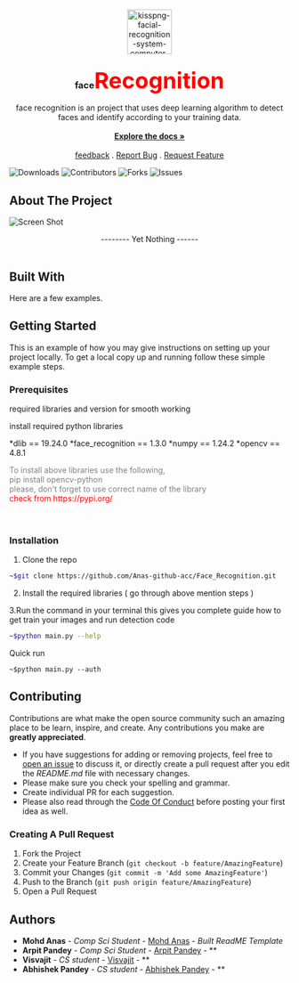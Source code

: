 <br/>
<p align="center">
  <a href="https://github.com/ShaanCoding/ReadME-Generator">
    <img src="https://i.ibb.co/85JLTFL/kisspng-facial-recognition-system-computer-icons-biometric-5b3c7edc93a841-7092238415306912926048.png" alt="kisspng-facial-recognition-system-computer-icons-biometric-5b3c7edc93a841-7092238415306912926048" alt="Logo" width="80" height="80">
  </a>

  <h3 align="center">face<span style="color:red;font-size:40px;font-weight:bold;">Recognition</h3>

  <p align="center">
    face recognition is an project that uses deep learning algorithm to detect faces and identify according to your training data.
    <br/>
    <br/>
    <a href="https://github.com/Anas-github-acc/Face_Recognition/"><strong>Explore the docs »</strong></a>
    <br/>
    <br/>
    <a href="https://docs.google.com/forms/d/e/1FAIpQLSeRpj4z2rHdSRlLQmDIVLZvKyqSPOgIuv64bgRR9zcKKVP5Cg/viewform?usp=pp_url">feedback</a>
    .
    <a href="https://github.com/ShaanCoding/ReadME-Generator/issues">Report Bug</a>
    .
    <a href="https://github.com/ShaanCoding/ReadME-Generator/issues">Request Feature</a>
  </p>
</p>

![Downloads](https://img.shields.io/github/downloads/ShaanCoding/ReadME-Generator/total) ![Contributors](https://img.shields.io/github/contributors/ShaanCoding/ReadME-Generator?color=dark-green) ![Forks](https://img.shields.io/github/forks/ShaanCoding/ReadME-Generator?style=social) ![Issues](https://img.shields.io/github/issues/ShaanCoding/ReadME-Generator) 

## About The Project

![Screen Shot](images/screenshot.png)

<center>-------- Yet Nothing  ------</center><br>

## Built With

Here are a few examples.

## Getting Started

This is an example of how you may give instructions on setting up your project locally.
To get a local copy up and running follow these simple example steps.

### Prerequisites

required libraries and version for smooth working

install required python libraries

*dlib == 19.24.0
*face_recognition == 1.3.0
*numpy == 1.24.2
*opencv == 4.8.1

<div style="color:grey;">To install above libraries use the following,<br>pip install opencv-python</div>
<div style="color:grey;font-size:14px">please, don't forget to use correct name of the library
<div style="color:red;">check from https://pypi.org/</div></div>
<br><br>

### Installation

1. Clone the repo

```sh
~$git clone https://github.com/Anas-github-acc/Face_Recognition.git
```

2. Install the required libraries ( go through above mention steps )

3.Run the command in your terminal 
this gives you complete guide how to get train your images and run detection code
```sh
~$python main.py --help
```

Quick run
```JS
~$python main.py --auth
```

## Contributing

Contributions are what make the open source community such an amazing place to be learn, inspire, and create. Any contributions you make are **greatly appreciated**.
* If you have suggestions for adding or removing projects, feel free to [open an issue](https://github.com/ShaanCoding/ReadME-Generator/issues/new) to discuss it, or directly create a pull request after you edit the *README.md* file with necessary changes.
* Please make sure you check your spelling and grammar.
* Create individual PR for each suggestion.
* Please also read through the [Code Of Conduct](https://github.com/ShaanCoding/ReadME-Generator/blob/main/CODE_OF_CONDUCT.md) before posting your first idea as well.

### Creating A Pull Request

1. Fork the Project
2. Create your Feature Branch (`git checkout -b feature/AmazingFeature`)
3. Commit your Changes (`git commit -m 'Add some AmazingFeature'`)
4. Push to the Branch (`git push origin feature/AmazingFeature`)
5. Open a Pull Request

## Authors

* **Mohd Anas** - *Comp Sci Student* - [Mohd Anas](https://github.com/Anas-github-acc) - *Built ReadME Template*
* **Arpit Pandey** - *Comp Sci Student* - [Arpit Pandey]() - **
* **Visvajit** - *CS student* - [Visvajit]() - **
* **Abhishek Pandey** - *CS student* - [Abhishek Pandey]() - **

